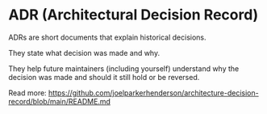 # ADR (Architectural Decision Record)

ADRs are short documents that explain historical decisions.

They state what decision was made and why.

They help future maintainers (including yourself) understand why the decision 
was made and should it still hold or be reversed.

Read more: https://github.com/joelparkerhenderson/architecture-decision-record/blob/main/README.md
